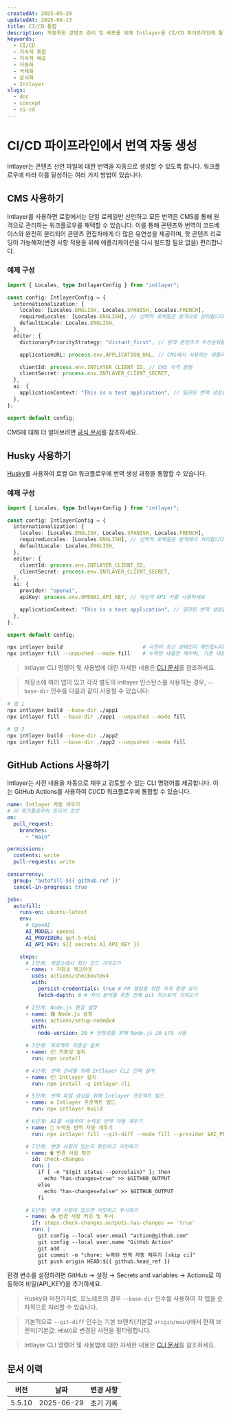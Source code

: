 ```yaml
---
createdAt: 2025-05-20
updatedAt: 2025-08-13
title: CI/CD 통합
description: 자동화된 콘텐츠 관리 및 배포를 위해 Intlayer를 CI/CD 파이프라인에 통합하는 방법을 알아보세요.
keywords:
  - CI/CD
  - 지속적 통합
  - 지속적 배포
  - 자동화
  - 국제화
  - 문서화
  - Intlayer
slugs:
  - doc
  - concept
  - ci-cd
---
```


# CI/CD 파이프라인에서 번역 자동 생성

Intlayer는 콘텐츠 선언 파일에 대한 번역을 자동으로 생성할 수 있도록 합니다. 워크플로우에 따라 이를 달성하는 여러 가지 방법이 있습니다.

## CMS 사용하기

Intlayer를 사용하면 로컬에서는 단일 로케일만 선언하고 모든 번역은 CMS를 통해 원격으로 관리하는 워크플로우를 채택할 수 있습니다. 이를 통해 콘텐츠와 번역이 코드베이스와 완전히 분리되어 콘텐츠 편집자에게 더 많은 유연성을 제공하며, 핫 콘텐츠 리로딩이 가능해져(변경 사항 적용을 위해 애플리케이션을 다시 빌드할 필요 없음) 편리합니다.

### 예제 구성

```ts fileName="intlayer.config.ts"
import { Locales, type IntlayerConfig } from "intlayer";

const config: IntlayerConfig = {
  internationalization: {
    locales: [Locales.ENGLISH, Locales.SPANISH, Locales.FRENCH],
    requiredLocales: [Locales.ENGLISH], // 선택적 로케일은 원격으로 관리됩니다
    defaultLocale: Locales.ENGLISH,
  },
  editor: {
    dictionaryPriorityStrategy: "distant_first", // 원격 콘텐츠가 우선순위를 가집니다

    applicationURL: process.env.APPLICATION_URL, // CMS에서 사용하는 애플리케이션 URL

    clientId: process.env.INTLAYER_CLIENT_ID, // CMS 자격 증명
    clientSecret: process.env.INTLAYER_CLIENT_SECRET,
  },
  ai: {
    applicationContext: "This is a test application", // 일관된 번역 생성을 돕습니다
  },
};

export default config;
```

CMS에 대해 더 알아보려면 [공식 문서](https://github.com/aymericzip/intlayer/blob/main/docs/docs/ko/intlayer_CMS.md)를 참조하세요.

## Husky 사용하기

[Husky](https://typicode.github.io/husky/)를 사용하여 로컬 Git 워크플로우에 번역 생성 과정을 통합할 수 있습니다.

### 예제 구성

```ts fileName="intlayer.config.ts"
import { Locales, type IntlayerConfig } from "intlayer";

const config: IntlayerConfig = {
  internationalization: {
    locales: [Locales.ENGLISH, Locales.SPANISH, Locales.FRENCH],
    requiredLocales: [Locales.ENGLISH], // 선택적 로케일은 원격에서 처리됩니다
    defaultLocale: Locales.ENGLISH,
  },
  editor: {
    clientId: process.env.INTLAYER_CLIENT_ID,
    clientSecret: process.env.INTLAYER_CLIENT_SECRET,
  },
  ai: {
    provider: "openai",
    apiKey: process.env.OPENAI_API_KEY, // 자신의 API 키를 사용하세요

    applicationContext: "This is a test application", // 일관된 번역 생성을 돕습니다
  },
};

export default config;
```

```bash fileName=".husky/pre-push"
npx intlayer build                          # 사전이 최신 상태인지 확인합니다
npx intlayer fill --unpushed --mode fill    # 누락된 내용만 채우며, 기존 내용을 업데이트하지 않습니다
```

> Intlayer CLI 명령어 및 사용법에 대한 자세한 내용은 [CLI 문서](https://github.com/aymericzip/intlayer/blob/main/docs/docs/ko/intlayer_cli.md)를 참조하세요.

> 저장소에 여러 앱이 있고 각각 별도의 intlayer 인스턴스를 사용하는 경우, `--base-dir` 인수를 다음과 같이 사용할 수 있습니다:

```bash fileName=".husky/pre-push"
# 앱 1
npx intlayer build --base-dir ./app1
npx intlayer fill --base-dir ./app1 --unpushed --mode fill

# 앱 2
npx intlayer build --base-dir ./app2
npx intlayer fill --base-dir ./app2 --unpushed --mode fill
```

## GitHub Actions 사용하기

Intlayer는 사전 내용을 자동으로 채우고 검토할 수 있는 CLI 명령어를 제공합니다. 이는 GitHub Actions를 사용하여 CI/CD 워크플로우에 통합할 수 있습니다.

```yaml fileName=".github/workflows/intlayer-translate.yml"
name: Intlayer 자동 채우기
# 이 워크플로우의 트리거 조건
on:
  pull_request:
    branches:
      - "main"

permissions:
  contents: write
  pull-requests: write

concurrency:
  group: "autofill-${{ github.ref }}"
  cancel-in-progress: true

jobs:
  autofill:
    runs-on: ubuntu-latest
    env:
      # OpenAI
      AI_MODEL: openai
      AI_PROVIDER: gpt-5-mini
      AI_API_KEY: ${{ secrets.AI_API_KEY }}

    steps:
      # 1단계: 저장소에서 최신 코드 가져오기
      - name: ⬇️ 저장소 체크아웃
        uses: actions/checkout@v4
        with:
          persist-credentials: true # PR 생성을 위한 자격 증명 유지
          fetch-depth: 0 # 차이 분석을 위한 전체 git 히스토리 가져오기

      # 2단계: Node.js 환경 설정
      - name: 🟢 Node.js 설정
        uses: actions/setup-node@v4
        with:
          node-version: 20 # 안정성을 위해 Node.js 20 LTS 사용

      # 3단계: 프로젝트 의존성 설치
      - name: 📦 의존성 설치
        run: npm install

      # 4단계: 번역 관리를 위해 Intlayer CLI 전역 설치
      - name: 📦 Intlayer 설치
        run: npm install -g intlayer-cli

      # 5단계: 번역 파일 생성을 위해 Intlayer 프로젝트 빌드
      - name: ⚙️ Intlayer 프로젝트 빌드
        run: npx intlayer build

      # 6단계: AI를 사용하여 누락된 번역 자동 채우기
      - name: 🤖 누락된 번역 자동 채우기
        run: npx intlayer fill --git-diff --mode fill --provider $AI_PROVIDER --model $AI_MODEL --api-key $AI_API_KEY

      # 7단계: 변경 사항이 있는지 확인하고 커밋하기
      - name: � 변경 사항 확인
        id: check-changes
        run: |
          if [ -n "$(git status --porcelain)" ]; then
            echo "has-changes=true" >> $GITHUB_OUTPUT
          else
            echo "has-changes=false" >> $GITHUB_OUTPUT
          fi

      # 8단계: 변경 사항이 있으면 커밋하고 푸시하기
      - name: 📤 변경 사항 커밋 및 푸시
        if: steps.check-changes.outputs.has-changes == 'true'
        run: |
          git config --local user.email "action@github.com"
          git config --local user.name "GitHub Action"
          git add .
          git commit -m "chore: 누락된 번역 자동 채우기 [skip ci]"
          git push origin HEAD:${{ github.head_ref }}
```

환경 변수를 설정하려면 GitHub → 설정 → Secrets and variables → Actions로 이동하여 비밀(API_KEY)을 추가하세요.

> Husky와 마찬가지로, 모노레포의 경우 `--base-dir` 인수를 사용하여 각 앱을 순차적으로 처리할 수 있습니다.

> 기본적으로 `--git-diff` 인수는 기본 브랜치(기본값 `origin/main`)에서 현재 브랜치(기본값: `HEAD`)로 변경된 사전을 필터링합니다.

> Intlayer CLI 명령어 및 사용법에 대한 자세한 내용은 [CLI 문서](https://github.com/aymericzip/intlayer/blob/main/docs/docs/ko/intlayer_cli.md)를 참조하세요.

## 문서 이력

| 버전   | 날짜       | 변경 사항 |
| ------ | ---------- | --------- |
| 5.5.10 | 2025-06-29 | 초기 기록 |
